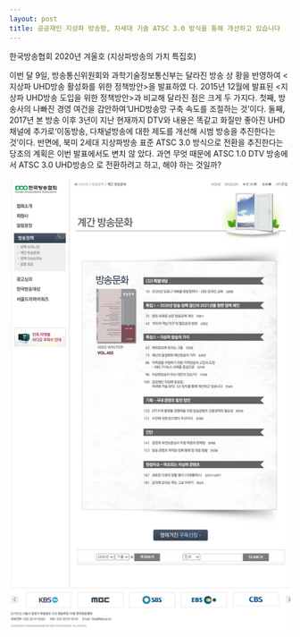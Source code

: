 ```yaml
---
layout: post
title: 공공재인 지상파 방송망, 차세대 기술 ATSC 3.0 방식을 통해 개선하고 있습니다
---
```


한국방송협회 2020년 겨울호 (지상파방송의 가치 특집호)

이번 달 9일, 방송통신위원회와 과학기술정보통신부는 달라진 방송 상
황을 반영하여 <지상파 UHD방송 활성화를 위한 정책방안>을 발표하였
다. 2015년 12월에 발표된 <지상파 UHD방송 도입을 위한 정책방안>과
비교해 달라진 점은 크게 두 가지다. 첫째, 방송사의 나빠진 경영 여건을
감안하여‘UHD방송망 구축 속도를 조절하는 것’이다. 둘째, 2017년 본
방송 이후 3년이 지난 현재까지 DTV와 내용은 똑같고 화질만 좋아진
UHD 채널에 추가로‘이동방송, 다채널방송에 대한 제도를 개선해 시범
방송을 추진한다는 것’이다. 반면에, 북미 2세대 지상파방송 표준 ATSC
3.0 방식으로 전환을 추진한다는 당초의 계획은 이번 발표에서도 변치 않
았다. 과연 무엇 때문에 ATSC 1.0 DTV 방송에서 ATSC 3.0 UHD방송으
로 전환하려고 하고, 해야 하는 것일까?

![그림](/images/KBA_2020_Winter.JPG)
